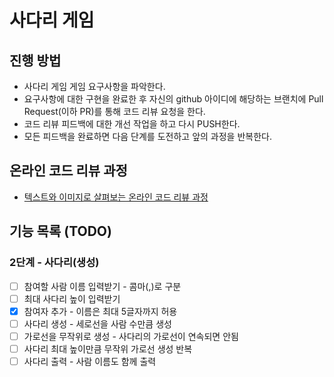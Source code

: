 # 사다리 게임
## 진행 방법
* 사다리 게임 게임 요구사항을 파악한다.
* 요구사항에 대한 구현을 완료한 후 자신의 github 아이디에 해당하는 브랜치에 Pull Request(이하 PR)를 통해 코드 리뷰 요청을 한다.
* 코드 리뷰 피드백에 대한 개선 작업을 하고 다시 PUSH한다.
* 모든 피드백을 완료하면 다음 단계를 도전하고 앞의 과정을 반복한다.

## 온라인 코드 리뷰 과정
* [텍스트와 이미지로 살펴보는 온라인 코드 리뷰 과정](https://github.com/nextstep-step/nextstep-docs/tree/master/codereview)

## 기능 목록 (TODO)

### 2단계 - 사다리(생성)

- [ ] 참여할 사람 이름 입력받기 - 콤마(,)로 구분
- [ ] 최대 사다리 높이 입력받기
- [x] 참여자 추가 - 이름은 최대 5글자까지 허용
- [ ] 사다리 생성 - 세로선을 사람 수만큼 생성
- [ ] 가로선을 무작위로 생성 - 사다리의 가로선이 연속되면 안됨
- [ ] 사다리 최대 높이만큼 무작위 가로선 생성 반복
- [ ] 사다리 출력 - 사람 이름도 함께 출력
